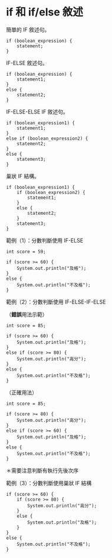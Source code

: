 # if 和 if/else 敘述

簡單的 IF 敘述句。

    if (boolean_expression) {
        statement;
    }

IF-ELSE 敘述句。

    if (boolean_expression) {
        statement1;
    }
    else {
        statement2;
    }

IF-ELSE-ELSE IF 敘述句。

    if (boolean_expression1) {
        statement1;
    }
    else if (boolean_expression2) {
        statement2;
    }
    else {
        statement3;
    }

巢狀 IF 結構。

    if (boolean_expression1) {
        if (boolean_expression2) {
            statement1;
        }
        else {
            statement2;
        }
        statement3;
    }

範例（1）：分數判斷使用 IF-ELSE

    int score = 59;
    
    if (score >= 60) {
        System.out.println("及格");
    }
    else {
        System.out.println("不及格");
    }

範例（2）：分數判斷使用 IF-ELSE-IF-ELSE

（**錯誤**用法示範）

    int score = 85;
    
    if (score >= 60) {
        System.out.println("及格");
    }
    else if (score >= 80) {
        System.out.println("高分");
    }
    else {
        System.out.println("不及格");
    }

（正確用法）

    int score = 85;
    
    if (score >= 80) {
        System.out.println("高分");
    }
    else if (score >= 60) {
        System.out.println("及格");
    }
    else {
        System.out.println("不及格");
    }

＊需要注意判斷有執行先後次序

範例（3）：分數判斷使用巢狀 IF 結構

    if (score >= 60) {
        if (score >= 80) {
            System.out.println("高分");
        }
        else {
            System.out.println("及格");
        }
    }
    else {
        System.out.println("不及格");
    }

